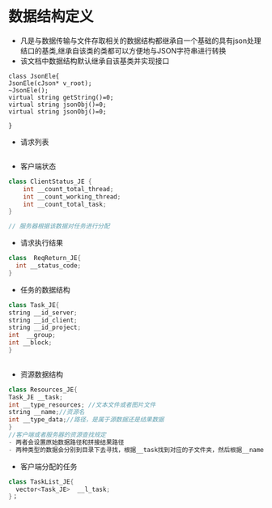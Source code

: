 # 数据结构定义

- 凡是与数据传输与文件存取相关的数据结构都继承自一个基础的具有json处理结口的基类,继承自该类的类都可以方便地与JSON字符串进行转换
- 该文档中数据结构默认继承自该基类并实现接口

```
class JsonEle{
JsonEle(cJson* v_root);
~JsonEle();
virtual string getString()=0;
virtual string jsonObj()=0;
virtual string jsonObj()=0;

}
```

- 请求列表

```

```



- 客户端状态

```cpp
class ClientStatus_JE {
    int __count_total_thread;
    int __count_working_thread;
    int __count_total_task;
}

// 服务器根据该数据对任务进行分配
```


- 请求执行结果


```cpp
class  ReqReturn_JE{
  int __status_code;
}
```


- 任务的数据结构

```cpp
class Task_JE{
string __id_server;
string __id_client;
string __id_project;
int  __group;
int __block;
}
  
```

- 资源数据结构

```cpp
class Resources_JE{
Task_JE __task;
int __type_resources; //文本文件或者图片文件
string __name;//资源名
int __type_data;//路径，是属于源数据还是结果数据
}
//客户端或者服务器的资源查找规定
- 两者会设置原始数据路径和拼接结果路径
- 两种类型的数据会分别到目录下去寻找，根据__task找到对应的子文件夹，然后根据__name找到对应的资源

``` 



- 客户端分配的任务
```cpp
class TaskList_JE{
  vector<Task_JE>  __l_task;
}；
```

